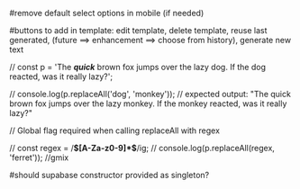 #remove default select options in mobile (if needed)

#buttons to add in template:
edit template, delete template, reuse last generated, (future ==> enhancement ==> choose from history), generate new text


// const p = 'The __$quick$__ brown fox jumps over the lazy dog. If the dog reacted, was it really lazy?';

// console.log(p.replaceAll('dog', 'monkey'));
// expected output: "The quick brown fox jumps over the lazy monkey. If the monkey reacted, was it really lazy?"


// Global flag required when calling replaceAll with regex

// const regex = /__\$[A-Za-z0-9]*\$__/ig;
// console.log(p.replaceAll(regex, 'ferret'));
//gmix

#should supabase constructor provided as singleton?
